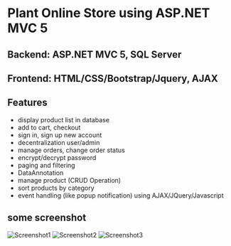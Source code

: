 # Plant Online Store using ASP.NET MVC 5

## Backend: ASP.NET MVC 5, SQL Server
## Frontend: HTML/CSS/Bootstrap/Jquery, AJAX

## Features
* display product list in database
* add to cart, checkout
* sign in, sign up new account
* decentralization user/admin
* manage orders, change order status
* encrypt/decrypt password
* paging and filtering
* DataAnnotation
* manage product (CRUD Operation)
* sort products by category
* event handling (like popup notification) using AJAX/JQuery/Javascript

## some screenshot 
![Screenshot1](https://i.ibb.co/p3Yybcw/anh1.png)
![Screenshot2](https://i.ibb.co/BC52FyH/anh2.png)
![Screenshot3](https://i.ibb.co/mv2fgdp/anh3.png)
